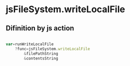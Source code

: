 # jsFileSystem.writeLocalFile

## Difinition by js action

```js.js

var=runWriteLocalFile
	?func=jsFileSystem.writeLocalFile
		&filePathString
		&contentsString
```


